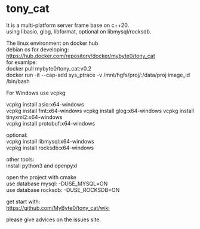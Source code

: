 # tony_cat  
  
It is a multi-platform server frame base on c++20.  
using libasio, glog, libformat, optional on libmysql/rocksdb.  
 
  
The linux environment on docker hub  
debian os for developing:  
https://hub.docker.com/repository/docker/mybyte0/tony_cat  
for examlpe:  
docker pull mybyte0/tony_cat:v0.2  
docker run -it --cap-add sys_ptrace -v /mnt/hgfs/proj/:/data/proj image_id /bin/bash  
  
For Windows use vcpkg  
  
vcpkg install asio:x64-windows   
vcpkg install fmt:x64-windows
vcpkg install glog:x64-windows
vcpkg install tinyxml2:x64-windows  
vcpkg install protobuf:x64-windows  

optional:  
vcpkg install libmysql:x64-windows  
vcpkg install rocksdb:x64-windows  
  

other tools:  
install python3 and openpyxl  
  
open the project with cmake  
use database mysql: -DUSE_MYSQL=ON  
use database rocksdb: -DUSE_ROCKSDB=ON  
  
get start with:  
https://github.com/MyByte0/tony_cat/wiki

please give advices on the issues site.